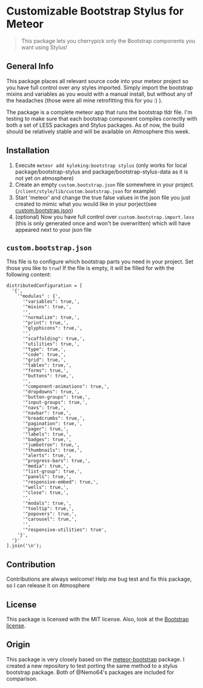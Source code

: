 # Customizable Bootstrap Stylus for Meteor
> This package lets you cherrypick only the Bootstrap components you want using Stylus!

General Info
------------
This package places all relevant source code into your meteor project so you have full control over any styles imported. Simply import the bootstrap mixins and variables as you would with a manual install, but without any of the headaches (those were all mine retrofitting this for you :) ).

The package is a complete meteor app that runs the bootstrap tldr file. I'm testing to make sure that each bootstrap component compiles correctly with both a set of LESS packages and Stylus packages. As of now, the build should be relatively stable and will be available on Atmosphere this week.

Installation
------------

1. Execute `meteor add kyleking:bootstrap stylus` (only works for local package/bootstrap-stylus and package/bootstrap-stylus-data as it is not yet on atmosphere)
2. Create an empty `custom.bootstrap.json` file somewhere in your project. (`/client/style/lib/custom.bootstrap.json` for example)
3. Start 'meteor' and change the true false values in the json file you just created to mimic what you would like in your porject(see [custom.bootstrap.json](#custombootstrapjson))
4. (optional) Now you have full control over `custom.bootstrap.import.less` (this is only generated once and won't be overwritten) which will have appeared next to your json file

`custom.bootstrap.json`
---------------------
This file is to configure which bootstrap parts you need in your project. Set those you like to `true`!
If the file is empty, it will be filled for with the following content:

```
distributedConfiguration = [
  '{',
    '"modules" : {',
      '"variables": true,',
      '"mixins": true,',
      '',
      '"normalize": true,',
      '"print": true,',
      '"glyphicons": true,',
      '',
      '"scaffolding": true,',
      '"utilities": true,',
      '"type": true,',
      '"code": true,',
      '"grid": true,',
      '"tables": true,',
      '"forms": true,',
      '"buttons": true,',
      '',
      '"component-animations": true,',
      '"dropdowns": true,',
      '"button-groups": true,',
      '"input-groups": true,',
      '"navs": true,',
      '"navbar": true,',
      '"breadcrumbs": true,',
      '"pagination": true,',
      '"pager": true,',
      '"labels": true,',
      '"badges": true,',
      '"jumbotron": true,',
      '"thumbnails": true,',
      '"alerts": true,',
      '"progress-bars": true,',
      '"media": true,',
      '"list-group": true,',
      '"panels": true,',
      '"responsive-embed": true,',
      '"wells": true,',
      '"close": true,',
      '',
      '"modals": true,',
      '"tooltip": true,',
      '"popovers": true,',
      '"carousel": true,',
      '',
      '"responsive-utilities": true',
    '}',
  '}'
].join('\n');
```


Contribution
-------

Contributions are always welcome! Help me bug test and fix this package, so I can release it on Atmosphere

License
-------

This package is licensed with the MIT license.
Also, look at the [Bootstrap license](https://github.com/twbs/bootstrap/blob/v3.2.0/LICENSE).

Origin
------

This package is very closely based on the [meteor-bootstrap](https://github.com/Nemo64/meteor-bootstrap) package. I created a new repository to test porting the same method to a stylus bootstrap package. Both of @Nemo64's packages are included for comparison.

